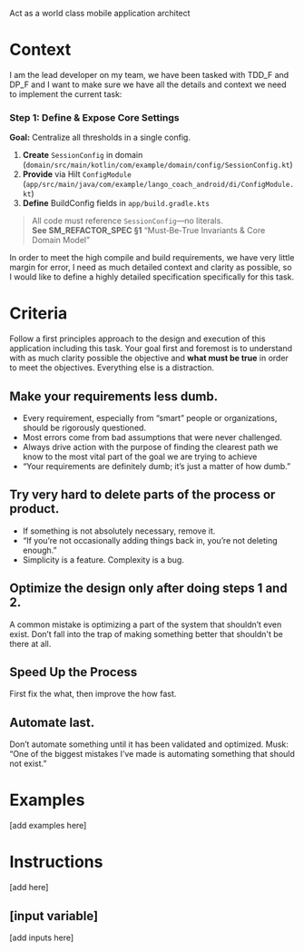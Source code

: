 Act as a world class mobile application architect

# Context

I am the lead developer on my team, we have been tasked with TDD_F and DP_F and I want to make sure we have all the details and context we need to implement the current task:

### Step 1: Define & Expose Core Settings  
**Goal:** Centralize all thresholds in a single config.  
1. **Create** `SessionConfig` in domain (`domain/src/main/kotlin/com/example/domain/config/SessionConfig.kt`)  
2. **Provide** via Hilt `ConfigModule` (`app/src/main/java/com/example/lango_coach_android/di/ConfigModule.kt`)  
3. **Define** BuildConfig fields in `app/build.gradle.kts`  

> All code must reference `SessionConfig`—no literals.  
> **See SM_REFACTOR_SPEC §1** “Must‑Be‑True Invariants & Core Domain Model”

In order to meet the high compile and build requirements, we have very little margin for error, I need as much detailed context and clarity as possible, so I would like to define a highly detailed specification specifically for this task.  

# Criteria

Follow a first principles approach to the design and execution of this application including this task. Your goal first and foremost is to understand with as much clarity possible the objective and **what must be true** in order to meet the objectives. Everything else is a distraction. 

## Make your requirements less dumb.
- Every requirement, especially from “smart” people or organizations, should be rigorously questioned.
- Most errors come from bad assumptions that were never challenged.
- Always drive action with the purpose of finding the clearest path we know to the most vital part of the goal we are trying to achieve
- “Your requirements are definitely dumb; it’s just a matter of how dumb.”

## Try very hard to delete parts of the process or product.
- If something is not absolutely necessary, remove it.
- “If you’re not occasionally adding things back in, you’re not deleting enough.”
- Simplicity is a feature. Complexity is a bug.

## Optimize the design only after doing steps 1 and 2.
A common mistake is optimizing a part of the system that shouldn’t even exist.
Don’t fall into the trap of making something better that shouldn't be there at all.

## Speed Up the Process
First fix the what, then improve the how fast.

## Automate last.
Don’t automate something until it has been validated and optimized.
Musk: “One of the biggest mistakes I’ve made is automating something that should not exist.”

# Examples

[add examples here]

# Instructions

[add here]

## [input variable]

[add inputs here]